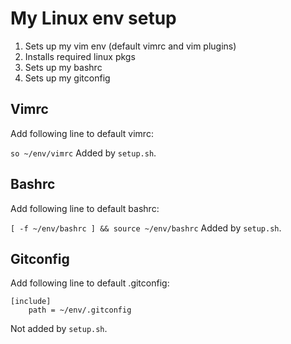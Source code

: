 # My Linux env setup

1. Sets up my vim env (default vimrc and vim plugins)
2. Installs required linux pkgs
3. Sets up my bashrc
3. Sets up my gitconfig

## Vimrc
Add following line to default vimrc:

```so ~/env/vimrc```
Added by `setup.sh`.

## Bashrc
Add following line to default bashrc:

```[ -f ~/env/bashrc ] && source ~/env/bashrc```
Added by `setup.sh`.

## Gitconfig
Add following line to default .gitconfig:
```
[include]
	path = ~/env/.gitconfig
```
Not added by `setup.sh`.

